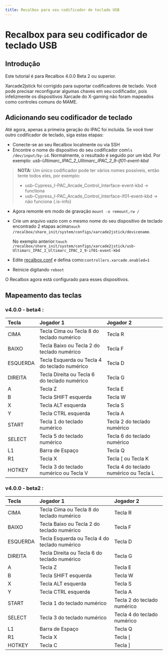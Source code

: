```yaml
---
title: Recalbox para seu codificador de teclado USB
---
```


# Recalbox para seu codificador de teclado USB

## Introdução​ <a id="introducao"></a>

Este tutorial é para Recalbox 4.0.0 Beta 2 ou superior.

Xarcade2jstick foi corrigido para suportar codificadores de teclado. Você pode precisar reconfigurar algumas chaves em seu codificador, pois infelizmente os dispositivos Xarcade do X-gaming não foram mapeados como controles comuns do MAME.

## Adicionando seu codificador de teclado​ <a id="adicionando-seu-codificador-de-teclado"></a>

Até agora, apenas a primeira geração do IPAC foi incluída. Se você tiver outro codificador de teclado, siga estas etapas:

* Conecte-se ao seu Recalbox localmente ou via SSH
* Encontre o nome do dispositivo do seu codificador com`ls /dev/input/by-id`. Normalmente, o resultado é seguido por um kbd. Por exemplo: _usb-Ultimarc\_IPAC\_2\_Ultimarc\_IPAC\_2\_9-if01-event-kbd_


>**NOTA:** Um único codificador pode ter vários nomes possíveis, então tente todos eles, por exemplo:
>
>* usb-Cypress\_I-PAC\_Arcade\_Control\_Interface-event-kbd -&gt; functiona
>* usb-Cypress\_I-PAC\_Arcade\_Control\_Interface-if01-event-kbd -&gt; não funciona
{.is-info}

* Agora remonte em modo de gravação `mount -o remount,rw /`
* Crie um arquivo vazio com o mesmo nome do seu dispositivo de teclado encontrado 2 etapas acima`touch /recalbox/share_init/system/configs/xarcade2jstick/devicename`.

  No exemplo anterior:`touch /recalbox/share_init/system/configs/xarcade2jstick/usb-Ultimarc_IPAC_2_Ultimarc_IPAC_2_9-if01-event-kbd`

* Edite [recalbox.conf](/v/portugues/manual-basico/primeiras-nocoes/o-arquivo-recalbox.conf) e defina como:`controllers.xarcade.enabled=1`
* Reinicie digitando `reboot`

O Recalbox agora está configurado para esses dispositivos.

## Mapeamento das teclas​ <a id="mapeamento-das-teclas"></a>

### v4.0.0 - beta4 : <a id="v-4-0-0-beta4"></a>

| Tecla | Jogador 1 | Jogador 2 |
| :--- | :--- | :--- |
| CIMA | Tecla Cima ou Tecla 8 do teclado numérico | Tecla R |
| BAIXO | Tecla Baixo ou Tecla 2 do teclado numérico | Tecla F |
| ESQUERDA | Tecla Esquerda ou Tecla 4 do teclado numérico | Tecla D |
| DIREITA | Tecla Direita ou Tecla 6 do teclado numérico | Tecla G |
| A | Tecla Z | Tecla E |
| B | Tecla SHIFT esquerda | Tecla W |
| X | Tecla ALT esquerda | Tecla S |
| Y | Tecla CTRL esquerda | Tecla A |
| START | Tecla 1 do teclado numérico | Tecla 2 do teclado numérico |
| SELECT | Tecla 5 do teclado numérico | Tecla 6 do teclado numérico |
| L1 | Barra de Espaço | Tecla Q |
| R1 | Tecla X | Tecla \[ ou Tecla K |
| HOTKEY | Tecla 3 do teclado numérico ou Tecla V | Tecla 4 do teclado numérico ou Tecla L |

### ​v4.0.0 - beta2 : <a id="v-4-0-0-beta2"></a>

| Tecla | Jogador 1 | Jogador 2 |
| :--- | :--- | :--- |
| CIMA | Tecla Cima ou Tecla 8 do teclado numérico | Tecla R |
| BAIXO | Tecla Baixo ou Tecla 2 do teclado numérico | Tecla F |
| ESQUERDA | Tecla Esquerda ou Tecla 4 do teclado numérico | Tecla D |
| DIREITA | Tecla Direita ou Tecla 6 do teclado numérico | Tecla G |
| A | Tecla Z | Tecla E |
| B | Tecla SHIFT esquerda | Tecla W |
| X | Tecla ALT esquerda | Tecla S |
| Y | Tecla CTRL esquerda | Tecla A |
| START | Tecla 1 do teclado numérico | Tecla 2 do teclado numérico |
| SELECT | Tecla 3 do teclado numérico | Tecla 4 do teclado numérico |
| L1 | Barra de Espaço | Tecla Q |
| R1 | Tecla X | Tecla \[ |
| HOTKEY | Tecla C | Tecla \] |

###  <a id="v-4-0-0-beta2"></a>

